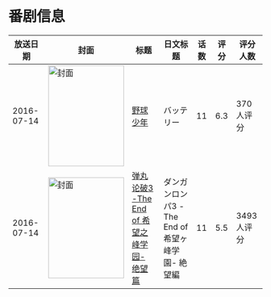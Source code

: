 # 番剧信息

|放送日期|封面|标题|日文标题|话数|评分|评分人数|
|---|---|---|---|---|---|---|
|2016-07-14|<img src="//lain.bgm.tv/pic/cover/c/cd/14/174141_cfCqq.jpg" alt="封面" style="width:150px;height:200px;object-fit:cover;">|[野球少年](https://bangumi.tv/subject/174141)|バッテリー|11|6.3|370人评分|
|2016-07-14|<img src="//lain.bgm.tv/pic/cover/c/44/3b/177092_S86z8.jpg" alt="封面" style="width:150px;height:200px;object-fit:cover;">|[弹丸论破3 -The End of 希望之峰学园- 绝望篇](https://bangumi.tv/subject/177092)|ダンガンロンパ3 -The End of 希望ヶ峰学園- 絶望編|11|5.5|3493人评分|
